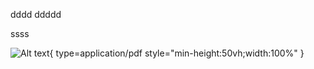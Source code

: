 dddd
ddddd

ssss

![Alt text](https://open-geodata.readthedocs.io/pt/latest/assets/sp_cetesb/'2014.11.05%20-%20DD%20325%20-%20Atribui%C3%A7%C3%B5es%20das%20Unidades%20da%20CETESB.pdf'){ type=application/pdf style="min-height:50vh;width:100%" }
